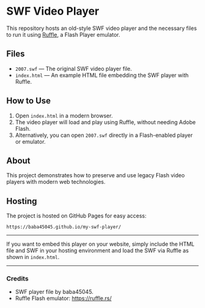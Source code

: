 # SWF Video Player

This repository hosts an old-style SWF video player and the necessary files to run it using [Ruffle](https://ruffle.rs/), a Flash Player emulator.

## Files

- `2007.swf` — The original SWF video player file.  
- `index.html` — An example HTML file embedding the SWF player with Ruffle.

## How to Use

1. Open `index.html` in a modern browser.  
2. The video player will load and play using Ruffle, without needing Adobe Flash.  
3. Alternatively, you can open `2007.swf` directly in a Flash-enabled player or emulator.

## About

This project demonstrates how to preserve and use legacy Flash video players with modern web technologies.

## Hosting

The project is hosted on GitHub Pages for easy access:

`https://baba45045.github.io/my-swf-player/`

---

If you want to embed this player on your website, simply include the HTML file and SWF in your hosting environment and load the SWF via Ruffle as shown in `index.html`.

---

### Credits

- SWF player file by baba45045.  
- Ruffle Flash emulator: https://ruffle.rs/
